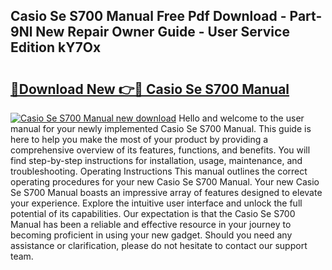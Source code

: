 ## Casio Se S700 Manual Free Pdf Download - Part-9Nl New Repair Owner Guide - User Service Edition kY7Ox

# <h2><a href="http://bc36453.oget.top/?id=Casio+Se+S700+Manual">🔗Download New 👉🔴 Casio Se S700 Manual</a></h2>

[![Casio Se S700 Manual new download](https://i.imgur.com/5g1atiW.png)](http://bc36453.oget.top/?id=Casio+Se+S700+Manual)
Hello and welcome to the user manual for your newly implemented Casio Se S700 Manual. This guide is here to help you make the most of your product by providing a comprehensive overview of its features, functions, and benefits. You will find step-by-step instructions for installation, usage, maintenance, and troubleshooting. Operating Instructions This manual outlines the correct operating procedures for your new Casio Se S700 Manual. Your new Casio Se S700 Manual boasts an impressive array of features designed to elevate your experience. Explore the intuitive user interface and unlock the full potential of its capabilities. Our expectation is that the Casio Se S700 Manual has been a reliable and effective resource in your journey to becoming proficient in using your new gadget. Should you need any assistance or clarification, please do not hesitate to contact our support team.
